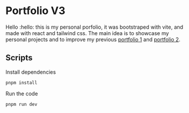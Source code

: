 # Portfolio V3

Hello :hello: this is my personal porfolio, it was bootstraped with vite, and made with react and tailwind css. The main idea is to showcase my personal projects and to improve my previous [portfolio 1](https://franciscog98.github.io/portfolio/) and [portfolio 2](https://portfolio-franciscog98.vercel.app/).


## Scripts
Install dependencies
```
pnpm install
```
Run the code
```
pnpm run dev
```
